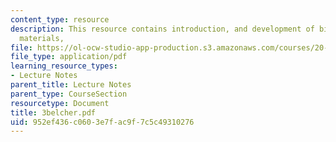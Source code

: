 ```yaml
---
content_type: resource
description: This resource contains introduction, and development of biomolecular
  materials,
file: https://ol-ocw-studio-app-production.s3.amazonaws.com/courses/20-010j-introduction-to-bioengineering-be-010j-spring-2006/952ef436c0603e7fac9f7c5c49310276_3belcher.pdf
file_type: application/pdf
learning_resource_types:
- Lecture Notes
parent_title: Lecture Notes
parent_type: CourseSection
resourcetype: Document
title: 3belcher.pdf
uid: 952ef436-c060-3e7f-ac9f-7c5c49310276
---
```

